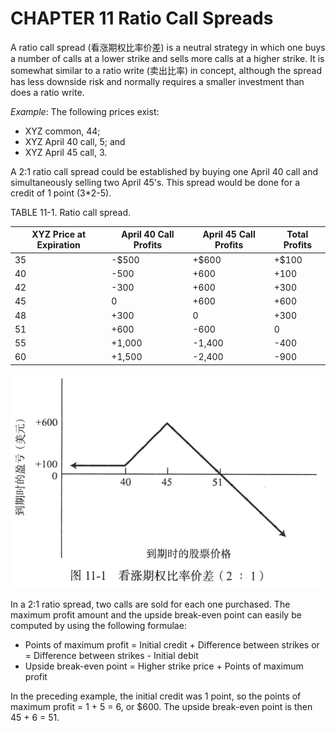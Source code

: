 # CHAPTER 11 Ratio Call Spreads

A ratio call spread (看涨期权比率价差) is a neutral strategy in which one buys a number of calls at a lower strike and sells more calls at a higher strike. It is somewhat similar to a ratio write (卖出比率) in concept, although the spread has less downside risk and normally requires a smaller investment than does a ratio write.

*Example*: The following prices exist:

- XYZ common, 44;
- XYZ April 40 call, 5; and
- XYZ April 45 call, 3.

A 2:1 ratio call spread could be established by buying one April 40 call and simultaneously selling two April 45's. This spread would be done for a credit of 1 point (3*2-5).

TABLE 11-1. Ratio call spread.

|XYZ Price at Expiration|April 40 Call Profits|April 45 Call Profits|Total Profits|
|--|--|--|--|
|35|-$500|+$600|+$100|
|40|-500|+600|+100|
|42|-300|+600|+300|
|45|0|+600|+600|
|48|+300|0|+300|
|51|+600|-600|0|
|55|+1,000|-1,400|-400|
|60|+1,500|-2,400|-900|

![FIGURE 11-1](https://github.com/iknowledges/BlogImage/blob/main/Option/Figure-11-1.png?raw=true)

In a 2:1 ratio spread, two calls are sold for each one purchased. The maximum profit amount and the upside break-even point can easily be computed by using the following formulae:

- Points of maximum profit = Initial credit + Difference between strikes or = Difference between strikes - Initial debit
- Upside break-even point = Higher strike price + Points of maximum profit

In the preceding example, the initial credit was 1 point, so the points of maximum profit = 1 + 5 = 6, or $600. The upside break-even point is then 45 + 6 = 51.
